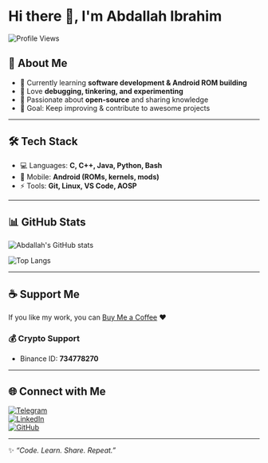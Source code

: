 # Hi there 👋, I'm Abdallah Ibrahim  

![Profile Views](https://komarev.com/ghpvc/?username=dain09&color=blue)  

## 🚀 About Me  
- 🌱 Currently learning **software development & Android ROM building**  
- 🔧 Love **debugging, tinkering, and experimenting**  
- 🚀 Passionate about **open-source** and sharing knowledge  
- 🎯 Goal: Keep improving & contribute to awesome projects  

---

## 🛠️ Tech Stack  
- 💻 Languages: **C, C++, Java, Python, Bash**  
- 📱 Mobile: **Android (ROMs, kernels, mods)**  
- ⚡ Tools: **Git, Linux, VS Code, AOSP**  

---

## 📊 GitHub Stats  
![Abdallah's GitHub stats](https://github-readme-stats.vercel.app/api?username=dain09&show_icons=true&theme=tokyonight)  

![Top Langs](https://github-readme-stats.vercel.app/api/top-langs/?username=dain09&layout=compact&theme=tokyonight)  

---

## ☕ Support Me  
If you like my work, you can [Buy Me a Coffee](https://www.buymeacoffee.com/d_ai_n) ❤️  

### 💰 Crypto Support  
- Binance ID: **734778270**  

---

## 🌐 Connect with Me  
[![Telegram](https://img.shields.io/badge/Telegram-2CA5E0?style=for-the-badge&logo=telegram&logoColor=white)](https://t.me/d_ai_n)  
[![LinkedIn](https://img.shields.io/badge/LinkedIn-0077B5?style=for-the-badge&logo=linkedin&logoColor=white)](https://www.linkedin.com/in/abdollah-ibrahim-12a024388/)  
[![GitHub](https://img.shields.io/badge/GitHub-100000?style=for-the-badge&logo=github&logoColor=white)](https://github.com/dain09)  

---

✨ *“Code. Learn. Share. Repeat.”*  
